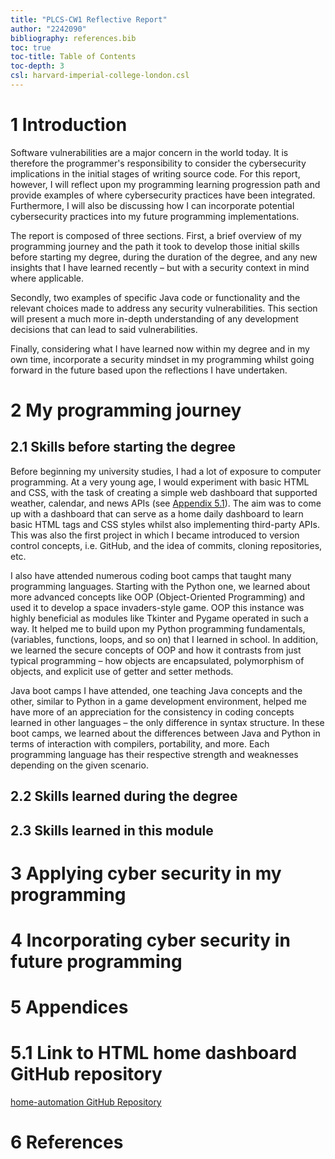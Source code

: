 ```yaml
---
title: "PLCS-CW1 Reflective Report"
author: "2242090"
bibliography: references.bib
toc: true
toc-title: Table of Contents
toc-depth: 3
csl: harvard-imperial-college-london.csl
---
```


# 1 Introduction

Software vulnerabilities are a major concern in the world today. It is therefore the programmer's responsibility to consider the cybersecurity implications in the initial stages of writing source code. For this report, however, I will reflect upon my programming learning progression path and provide examples of where cybersecurity practices have been integrated. Furthermore, I will also be discussing how I can incorporate potential cybersecurity practices into my future programming implementations.

The report is composed of three sections. First, a brief overview of my programming journey and the path it took to develop those initial skills before starting my degree, during the duration of the degree, and any new insights that I have learned recently – but with a security context in mind where applicable.

Secondly, two examples of specific Java code or functionality and the relevant choices made to address any security vulnerabilities. This section will present a much more in-depth understanding of any development decisions that can lead to said vulnerabilities.

Finally, considering what I have learned now within my degree and in my own time, incorporate a security mindset in my programming whilst going forward in the future based upon the reflections I have undertaken.

# 2 My programming journey

## 2.1 Skills before starting the degree

Before beginning my university studies, I had a lot of exposure to computer programming. At a very young age, I would experiment with basic HTML and CSS, with the task of creating a simple web dashboard that supported weather, calendar, and news APIs (see [Appendix 5.1](#51-link-to-html-home-dashboard-github-repository)). The aim was to come up with a dashboard that can serve as a home daily dashboard to learn basic HTML tags and CSS styles whilst also implementing third-party APIs. This was also the first project in which I became introduced to version control concepts, i.e. GitHub, and the idea of commits, cloning repositories, etc.

I also have attended numerous coding boot camps that taught many programming languages. Starting with the Python one, we learned about more advanced concepts like OOP (Object-Oriented Programming) and used it to develop a space invaders-style game. OOP this instance was highly beneficial as modules like Tkinter and Pygame operated in such a way. It helped me to build upon my Python programming fundamentals, (variables, functions, loops, and so on) that I learned in school. In addition, we learned the secure concepts of OOP and how it contrasts from just typical programming – how objects are encapsulated, polymorphism of objects, and explicit use of getter and setter methods.

Java boot camps I have attended, one teaching Java concepts and the other, similar to Python in a game development environment, helped me have more of an appreciation for the consistency in coding concepts learned in other languages – the only difference in syntax structure. In these boot camps, we learned about the differences between Java and Python in terms of interaction with compilers, portability, and more. Each programming language has their respective strength and weaknesses depending on the given scenario.

## 2.2 Skills learned during the degree

## 2.3 Skills learned in this module

# 3 Applying cyber security in my programming

# 4 Incorporating cyber security in future programming

# 5 Appendices

# 5.1 Link to HTML home dashboard GitHub repository

[home-automation GitHub Repository](https://github.com/iArcanic/home-automation)

# 6 References

